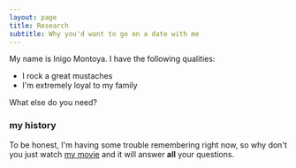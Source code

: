 ```yaml
---
layout: page
title: Research 
subtitle: Why you'd want to go on a date with me
---
```


My name is Inigo Montoya. I have the following qualities:

- I rock a great mustaches
- I'm extremely loyal to my family

What else do you need?

### my history

To be honest, I'm having some trouble remembering right now, so why don't you just watch [my movie](http://en.wikipedia.org/wiki/The_Princess_Bride_%28film%29) and it will answer **all** your questions.
